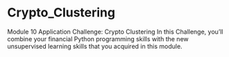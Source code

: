 # Crypto_Clustering
Module 10 Application  Challenge: Crypto Clustering  In this Challenge, you’ll combine your financial Python programming skills with the new unsupervised learning skills that you acquired in this module.

